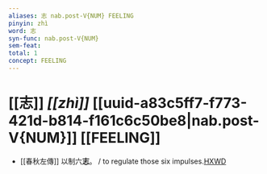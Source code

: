 ```yaml
---
aliases: 志 nab.post-V{NUM} FEELING
pinyin: zhì
word: 志
syn-func: nab.post-V{NUM}
sem-feat: 
total: 1
concept: FEELING 
---
```

# [[志]] *[[zhì]]*  [[uuid-a83c5ff7-f773-421d-b814-f161c6c50be8|nab.post-V{NUM}]] [[FEELING]]

 - [[春秋左傳]] 以制六**志**。 / to regulate those six impulses.[HXWD](https://hxwd.org/textview.html?location=KR1e0001_tls_010-598a.51)
